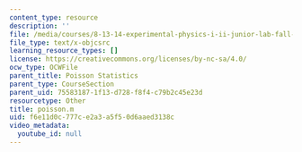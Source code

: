 ```yaml
---
content_type: resource
description: ''
file: /media/courses/8-13-14-experimental-physics-i-ii-junior-lab-fall-2016-spring-2017/f6e11d0c777ce2a3a5f50d6aaed3138c_poisson.m
file_type: text/x-objcsrc
learning_resource_types: []
license: https://creativecommons.org/licenses/by-nc-sa/4.0/
ocw_type: OCWFile
parent_title: Poisson Statistics
parent_type: CourseSection
parent_uid: 75583187-1f13-d728-f8f4-c79b2c45e23d
resourcetype: Other
title: poisson.m
uid: f6e11d0c-777c-e2a3-a5f5-0d6aaed3138c
video_metadata:
  youtube_id: null
---
```

